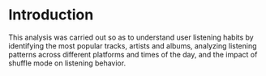 # Introduction
This analysis was carried out so as to understand user listening habits by identifying the most popular tracks, artists and albums, analyzing listening patterns across different platforms and times of the day, and the impact of shuffle mode on listening behavior.
